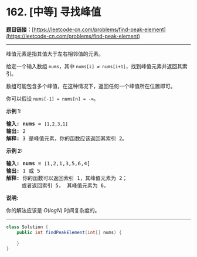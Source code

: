 # 162. [中等] 寻找峰值

**题目链接：**[https://leetcode-cn.com/problems/find-peak-element](https://leetcode-cn.com/problems/find-peak-element)

---

<div class="content__1Y2H">
 <div class="notranslate">
  <p>峰值元素是指其值大于左右相邻值的元素。</p> 
  <p>给定一个输入数组&nbsp;<code>nums</code>，其中 <code>nums[i] ≠ nums[i+1]</code>，找到峰值元素并返回其索引。</p> 
  <p>数组可能包含多个峰值，在这种情况下，返回任何一个峰值所在位置即可。</p> 
  <p>你可以假设&nbsp;<code>nums[-1] = nums[n] = -∞</code>。</p> 
  <p><strong>示例 1:</strong></p> 
  <pre class="language-text"><strong>输入:</strong> <strong>nums</strong> = <code>[1,2,3,1]</code>
<strong>输出:</strong> 2
<strong>解释: </strong>3 是峰值元素，你的函数应该返回其索引 2。</pre> 
  <p><strong>示例&nbsp;2:</strong></p> 
  <pre class="language-text"><strong>输入:</strong> <strong>nums</strong> = <code>[</code>1,2,1,3,5,6,4]
<strong>输出:</strong> 1 或 5 
<strong>解释:</strong> 你的函数可以返回索引 1，其峰值元素为 2；
&nbsp;    或者返回索引 5， 其峰值元素为 6。
</pre> 
  <p><strong>说明:</strong></p> 
  <p>你的解法应该是&nbsp;<em>O</em>(<em>logN</em>)<em>&nbsp;</em>时间复杂度的。</p> 
 </div>
</div>

---

```java
class Solution {
    public int findPeakElement(int[] nums) {
        
    }
}
```